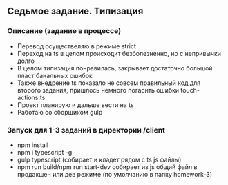 ## Седьмое задание. Типизация
### Описание (задание в процессе)
* Перевод осуществеляю в режиме strict
* Переход на ts в целом происходит безболезненно, но с непривычки долго
* В целом типизация понравилась, закрывает достаточно большой пласт банальных ошибок
* Также внедрение ts показало не совсем правильный код для второго задания, пришлось немного погасить ошибки
touch-actions.ts
* Проект планирую и дальше вести на ts
* Работаю со сборщиком gulp
### Запуск для 1-3 заданий в директории /client
* npm install
* npm i typescript -g
* gulp typescript (собирает и кладет рядом с ts js файлы)
* npm run build/npm run start-dev собирает из js общий файл в продакшен или дев режиме (по умолчанию в папку homework-3)
